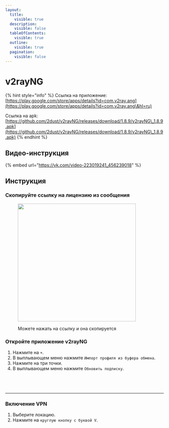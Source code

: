 ```yaml
---
layout:
  title:
    visible: true
  description:
    visible: false
  tableOfContents:
    visible: true
  outline:
    visible: true
  pagination:
    visible: false
---
```


# v2rayNG

{% hint style="info" %}
Ссылка на приложение: [https://play.google.com/store/apps/details?id=com.v2ray.ang](https://play.google.com/store/apps/details?id=com.v2ray.ang\&hl=ru)

Ссылка на apk: [https://github.com/2dust/v2rayNG/releases/download/1.8.9/v2rayNG\_1.8.9.apk](https://github.com/2dust/v2rayNG/releases/download/1.8.9/v2rayNG\_1.8.9.apk)
{% endhint %}

## Видео-инструкция

{% embed url="https://vk.com/video-223019241_456239018" %}

## Инструкция <a href="#tutorial" id="tutorial"></a>

### Скопируйте ссылку на лицензию из сообщения

<figure><img src="../../.gitbook/assets/image.png" alt="" width="375"><figcaption><p>Можете нажать на ссылку и она скопируется</p></figcaption></figure>



### Откройте приложение v2rayNG

1. Нажмите на `+`.
2. В выплывающем меню нажмите `Импорт профиля из буфера обмена`.
3. Нажмите на три точки.
4. В выплывающем меню нажмите `Обновить подписку`.

<div data-full-width="false">

<figure><img src="../../.gitbook/assets/2_1.png" alt=""><figcaption></figcaption></figure>

 

<figure><img src="../../.gitbook/assets/2_2.png" alt=""><figcaption></figcaption></figure>

 

<figure><img src="../../.gitbook/assets/2_3.png" alt=""><figcaption></figcaption></figure>

 

<figure><img src="../../.gitbook/assets/2_4.png" alt=""><figcaption></figcaption></figure>

</div>

***

### Включение VPN

1. Выберите локацию.
2. Нажмите на `круглую кнопку с буквой V`.

<div>

<figure><img src="../../.gitbook/assets/2_1_1.png" alt=""><figcaption></figcaption></figure>

 

<figure><img src="../../.gitbook/assets/2_1_2.png" alt=""><figcaption></figcaption></figure>

</div>
